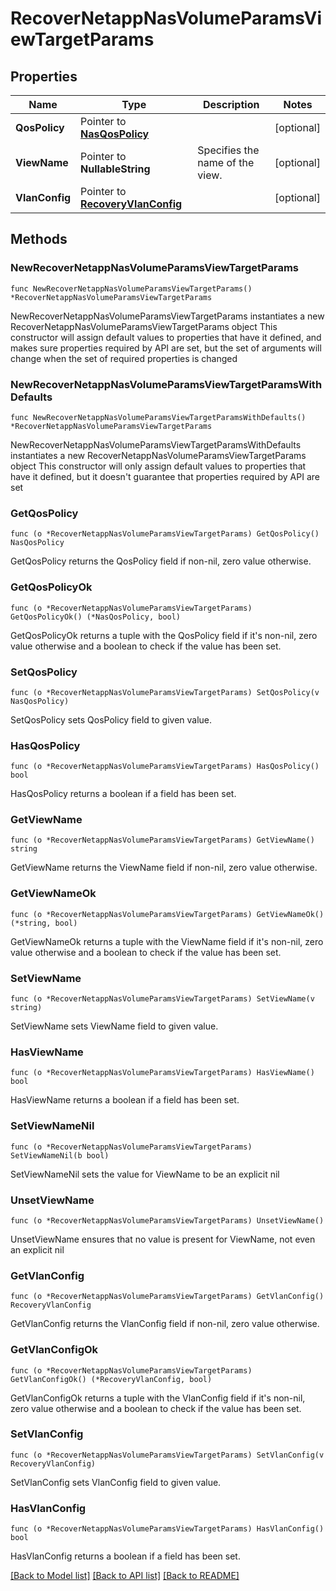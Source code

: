 # RecoverNetappNasVolumeParamsViewTargetParams

## Properties

Name | Type | Description | Notes
------------ | ------------- | ------------- | -------------
**QosPolicy** | Pointer to [**NasQosPolicy**](NasQosPolicy.md) |  | [optional] 
**ViewName** | Pointer to **NullableString** | Specifies the name of the view. | [optional] 
**VlanConfig** | Pointer to [**RecoveryVlanConfig**](RecoveryVlanConfig.md) |  | [optional] 

## Methods

### NewRecoverNetappNasVolumeParamsViewTargetParams

`func NewRecoverNetappNasVolumeParamsViewTargetParams() *RecoverNetappNasVolumeParamsViewTargetParams`

NewRecoverNetappNasVolumeParamsViewTargetParams instantiates a new RecoverNetappNasVolumeParamsViewTargetParams object
This constructor will assign default values to properties that have it defined,
and makes sure properties required by API are set, but the set of arguments
will change when the set of required properties is changed

### NewRecoverNetappNasVolumeParamsViewTargetParamsWithDefaults

`func NewRecoverNetappNasVolumeParamsViewTargetParamsWithDefaults() *RecoverNetappNasVolumeParamsViewTargetParams`

NewRecoverNetappNasVolumeParamsViewTargetParamsWithDefaults instantiates a new RecoverNetappNasVolumeParamsViewTargetParams object
This constructor will only assign default values to properties that have it defined,
but it doesn't guarantee that properties required by API are set

### GetQosPolicy

`func (o *RecoverNetappNasVolumeParamsViewTargetParams) GetQosPolicy() NasQosPolicy`

GetQosPolicy returns the QosPolicy field if non-nil, zero value otherwise.

### GetQosPolicyOk

`func (o *RecoverNetappNasVolumeParamsViewTargetParams) GetQosPolicyOk() (*NasQosPolicy, bool)`

GetQosPolicyOk returns a tuple with the QosPolicy field if it's non-nil, zero value otherwise
and a boolean to check if the value has been set.

### SetQosPolicy

`func (o *RecoverNetappNasVolumeParamsViewTargetParams) SetQosPolicy(v NasQosPolicy)`

SetQosPolicy sets QosPolicy field to given value.

### HasQosPolicy

`func (o *RecoverNetappNasVolumeParamsViewTargetParams) HasQosPolicy() bool`

HasQosPolicy returns a boolean if a field has been set.

### GetViewName

`func (o *RecoverNetappNasVolumeParamsViewTargetParams) GetViewName() string`

GetViewName returns the ViewName field if non-nil, zero value otherwise.

### GetViewNameOk

`func (o *RecoverNetappNasVolumeParamsViewTargetParams) GetViewNameOk() (*string, bool)`

GetViewNameOk returns a tuple with the ViewName field if it's non-nil, zero value otherwise
and a boolean to check if the value has been set.

### SetViewName

`func (o *RecoverNetappNasVolumeParamsViewTargetParams) SetViewName(v string)`

SetViewName sets ViewName field to given value.

### HasViewName

`func (o *RecoverNetappNasVolumeParamsViewTargetParams) HasViewName() bool`

HasViewName returns a boolean if a field has been set.

### SetViewNameNil

`func (o *RecoverNetappNasVolumeParamsViewTargetParams) SetViewNameNil(b bool)`

 SetViewNameNil sets the value for ViewName to be an explicit nil

### UnsetViewName
`func (o *RecoverNetappNasVolumeParamsViewTargetParams) UnsetViewName()`

UnsetViewName ensures that no value is present for ViewName, not even an explicit nil
### GetVlanConfig

`func (o *RecoverNetappNasVolumeParamsViewTargetParams) GetVlanConfig() RecoveryVlanConfig`

GetVlanConfig returns the VlanConfig field if non-nil, zero value otherwise.

### GetVlanConfigOk

`func (o *RecoverNetappNasVolumeParamsViewTargetParams) GetVlanConfigOk() (*RecoveryVlanConfig, bool)`

GetVlanConfigOk returns a tuple with the VlanConfig field if it's non-nil, zero value otherwise
and a boolean to check if the value has been set.

### SetVlanConfig

`func (o *RecoverNetappNasVolumeParamsViewTargetParams) SetVlanConfig(v RecoveryVlanConfig)`

SetVlanConfig sets VlanConfig field to given value.

### HasVlanConfig

`func (o *RecoverNetappNasVolumeParamsViewTargetParams) HasVlanConfig() bool`

HasVlanConfig returns a boolean if a field has been set.


[[Back to Model list]](../README.md#documentation-for-models) [[Back to API list]](../README.md#documentation-for-api-endpoints) [[Back to README]](../README.md)


